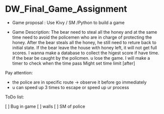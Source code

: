 # DW_Final_Game_Assignment

* Game proposal : 
Use Kivy / SM /Python to build a game 

* Game Description:
The bear need to steal all the honey and at the same time need to avoid the policemen who are in charge of protecting the honey. After the bear steals all the honey, he still need to reture back to initial state. If the bear leave the house with honey left, it will not get full scores. I wanna make a database to collect the higest score if have time. if the bear be caught by the policmen. u lose the game. I will make a timer to check when the time pass Might set time limit [after]


Pay attention: 
* the police are in specific route -> observe it before go immediately 
* u can speed up 3 times to escape or speed up ur process 

ToDo list:

[ ] Bug in game
[ ] walls 
[ ] SM of police 
